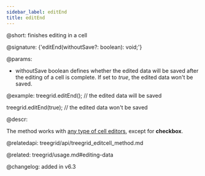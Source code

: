 ```yaml
---
sidebar_label: editEnd
title: editEnd
---          
```


@short: finishes editing in a cell

@signature: {'editEnd(withoutSave?: boolean): void;'}

@params:
- withoutSave	boolean    defines whether the edited data will be saved after the editing of a cell is complete. If set to <i>true</i>, the edited data won't be saved. 

@example:
treegrid.editEnd(); // the edited data will be saved

treegrid.editEnd(true); // the edited data won't be saved


@descr:

The method works with [any type of cell editors](treegrid/configuration.md#columneditors), except for **checkbox**. 


@relatedapi: treegrid/api/treegrid_editcell_method.md

@related: treegrid/usage.md#editing-data 

@changelog: added in v6.3
